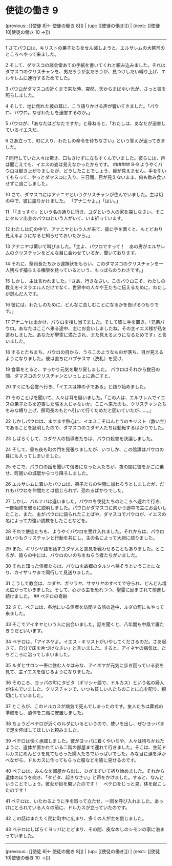 # 使徒の働き 9

(previous:: [[使徒 8|← 使徒の働き 8]]) | (up:: [[使徒の働き]]) | (next:: [[使徒 10|使徒の働き 10 →]])

***


1 さてパウロは、キリストの弟子たちをせん滅しようと、エルサレムの大祭司のところへやって来ました。 

2 そして、ダマスコの諸会堂あての手紙を書いてくれと頼み込みました。それはダマスコのクリスチャンを、男だろうが女だろうが、見つけしだい縛り上げ、エルサレムに連行するためでした。 

3 パウロがダマスコの近くまで来た時、突然、天からまばゆい光が、さっと彼を照らしました。 

4 そして、地に倒れた彼の耳に、こう語りかける声が響いてきました。「パウロ、パウロ。なぜわたしを迫害するのか。」 

5 パウロが、「あなたはどなたですか」と尋ねると、「わたしは、あなたが迫害しているイエスだ。 

6 さあ立って、町に入り、わたしの命令を待ちなさい」という答えが返ってきました。 

7 同行していた人々は驚き、口もきけずに立ちすくんでいました。彼らには、声は聞こえても、イエスの姿は見えなかったからです。 ###### 8-9 ようやくパウロは起き上がりましたが、どうしたことでしょう、目が見えません。手を引いてもらって、やっとダマスコに入り、三日間、目が見えないまま、何も飲み食いせずに過ごしました。 

10 さて、ダマスコにはアナニヤというクリスチャンが住んでいました。主は幻の中で、彼に語りかけました。 「アナニヤよ。」「はい。」 

11 「『まっすぐ』という名の通りに行き、ユダという人の家を探しなさい。そこにタルソ出身のパウロという人がいて、いま祈っています。 

12 わたしは幻の中で、アナニヤという人が来て、彼に手を置くと、もとどおり見えるようになると知らせておいたから。」 

13 アナニヤは驚いて叫びました。「主よ、パウロですって！　あの男がエルサレムのクリスチャンをどんな目に会わせているか、聞いております。 

14 それに、祭司長たちから逮捕状をもらい、このダマスコのクリスチャンを一人残らず捕らえる権限を持っているという、もっぱらのうわさです。」 

15 しかし、主は言われました。「さあ、行きなさい。このパウロこそ、わたしの教えをイスラエル人だけでなく、世界中の人々や王たちに伝えるために、わたしが選んだ人です。 

16 彼には、わたしのために、どんなに苦しむことになるかを告げるつもりです。」 

17 アナニヤは出かけ、パウロを捜し当てました。そして彼に手を置き、「兄弟パウロ。あなたはここへ来る途中、主にお会いしましたね。その主イエス様が私を遣わしました。あなたが聖霊に満たされ、また見えるようになるためです」と言いました。 

18 するとたちまち、パウロの目から、うろこのようなものが落ち、目が見えるようになりました。彼は直ちにバプテスマ（洗礼）を受け、 

19 食事をとると、すっかり元気を取り戻しました。 パウロはそれから数日の間、ダマスコのクリスチャンといっしょに過ごすと、 

20 すぐにも会堂へ行き、「イエスは神の子である」と語り始めました。 

21 そのことばを聞いて、人々は耳を疑いました。「この人は、エルサレムでイエスの弟子たちを迫害した張本人じゃないか。ここへ来たのも、クリスチャンたちをみな縛り上げ、祭司長のもとへ引いて行くためだと聞いていたが……。」 

22 しかしパウロは、ますます熱心に、イエスこそほんとうのキリスト（救い主）であることを証明したので、ダマスコのユダヤ人たちは動転するばかりでした。 

23 しばらくして、ユダヤ人の指導者たちは、パウロ殺害を決議しました。 

24 そして、昼も夜も町の門を見張りましたが、いつしか、この陰謀はパウロの耳にも入ってしまいました。 

25 そこで、パウロの話を聞いて信者になった人たちが、夜の間に彼をかごに乗せ、町囲いの城壁からつり降ろしました。 

26 エルサレムに着いたパウロは、弟子たちの仲間に加わろうとしましたが、だれもパウロを仲間だとは信じられず、恐れるばかりでした。 

27 しかし、バルナバは違いました。パウロを使徒たちのところへ連れて行き、一部始終を彼らに説明しました。パウロがダマスコに向かう途中で主にお会いしたこと、また、主がパウロに語られたことばや、ダマスコでパウロが、イエスの名によって力強い説教をしたことなどを。 

28 それで使徒たちも、ようやくパウロを受け入れました。それからは、パウロはいつもクリスチャンと行動を共にし、主の名によって大胆に語りました。 

29 また、ギリシヤ語を話すユダヤ人と意見を戦わせることもありました。ところが、彼らの中には、パウロのいのちをねらう者たちがいました。 

30 それと知った信者たちは、パウロを故郷のタルソへ帰そうということになり、カイザリヤまで同行して見送りました。 

31 こうして教会は、ユダヤ、ガリラヤ、サマリヤのすべてで守られ、どんどん増え広がっていきました。そして、心から主を恐れつつ、聖霊に励まされて前進し続けました。 ## ペテロの奇跡 

32 さて、ペテロは、各地にいる信者を訪問する旅の途中、ルダの町にもやって来ました。 

33 そこでアイネヤという人に出会いました。話を聞くと、八年間も中風で寝たきりだといいます。 

34 ペテロは、「アイネヤよ。イエス・キリストがいやしてくださるのだ。さあ起きて、自分で床を片づけなさい」と言いました。すると、アイネヤの病気は、たちどころに治ってしまいました。 

35 ルダとサロン一帯に住む人々はみな、アイネヤが元気に歩き回っている姿を見て、主イエスを信じるようになりました。 

36 そのころ、ヨッパの町にタビタ〔ギリシャ語で、ドルカス〕という名の婦人が住んでいました。クリスチャンで、いつも貧しい人たちのことに心を配り、親切にしていました。 

37 ところが、このドルカスが病気で死んでしまったのです。友人たちは葬式の準備をし、遺体を二階に安置しました。 

38 ちょうどペテロが近くのルダにいるというので、使いを出し、ぜひヨッパまで足を伸ばしてほしいと頼みました。 

39 ペテロは快く承諾しました。彼がヨッパに着くやいなや、人々は待ちかねたように、遺体が置かれている二階の部屋まで連れて行きました。そこは、生前ドルカスにめんどうを見てもらった婦人たちでいっぱいでした。みな目に涙を浮かべながら、ドルカスに作ってもらった服などを彼に見せるのです。 

40 ペテロは、みんなを部屋から出し、ひざまずいて祈り始めました。それから遺体のほうを向き、「タビタ、起きなさい」と声をかけました。すると、なんということでしょう。彼女が目を開いたのです！　ペテロをじっと見、体を起こしたのです！ 

41 ペテロは、いたわるように手を取って立たせ、一同を呼び入れました。あっけにとられている人々の前に、ドルカスが立っていたのです。 

42 この話はまたたく間に町中に広まり、多くの人が主を信じました。 

43 ペテロはしばらくヨッパにとどまり、その間、皮なめしのシモンの家に泊まっていました。

***

(previous:: [[使徒 8|← 使徒の働き 8]]) | (up:: [[使徒の働き]]) | (next:: [[使徒 10|使徒の働き 10 →]])
